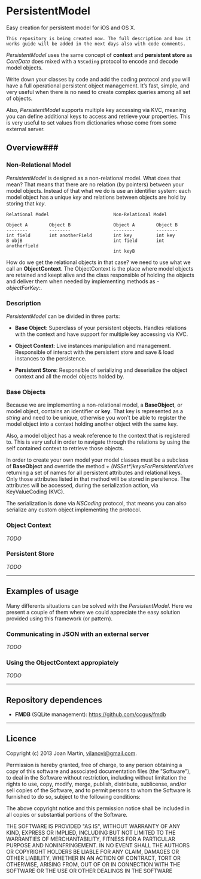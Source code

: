PersistentModel
===============

Easy creation for persistent model for iOS and OS X.
 
	This repository is being created now. The full description and how it works guide will be added in the next days also with code comments.

*PersistentModel* uses the same concept of **context** and **persistent store** as *CoreData* does mixed with a `NSCoding` protocol to encode and decode model objects. 

Write down your classes by code and add the coding protocol and you will have a full operational persistent object management. It’s fast, simple, and very useful when there is no need to create complex queries among all set of objects. 

Also, *PersistentModel* supports multiple key accessing via KVC, meaning you can define additional keys to access and retrieve your properties. This is very useful to set values from dictionaries whose come from some external server.

## Overview###

### Non-Relational Model ###

*PersistentModel* is designed as a non-relational model. What does that mean? That means that there are no relation (by pointers) between your model objects. Instead of that what we do is use an identifier system: each model object has a unique *key* and relations between objects are hold by storing that *key*.

	Relational Model						Non-Relational Model
	
	Object A		Object B				Object A		Object B
	--------		--------				--------		--------
	int field		int anotherField		int key			int key
	B objB									int field		int anotherfield
											int keyB

How do we get the relational objects in that case? we need to use what we call an **ObjectContext**. The ObjectContext is the place where model objects are retained and keept alive and the class responsible of holding the objects and deliver them when needed by implementing methods as *-objectForKey:*.


### Description ###

*PersistentModel* can be divided in three parts:

- **Base Object**: Superclass of your persistent objects. Handles relations with the context and have support for multiple key accessing via KVC.

- **Object Context**: Live instances manipulation and management. Responsible of interact with the persistent store and save & load instances to the persistence.

- **Persistent Store**: Responsible of serializing and deserialize the object context and all the model objects holded by.


### Base Objects ###

Because we are implementing a non-relational model, a **BaseObject**, or model object, contains an identifier or **key**. That key is represented as a *string* and need to be unique, otherwise you won't be able to register the model object into a context holding another object with the same key.

Also, a model object has a weak reference to the context that is registered to. This is very usful in order to navigate through the relations by using the self contained context to retrieve those objects.

In order to create your own model your model classes must be a subclass of **BaseObject** and override the method *+ (NSSet\*)keysForPersistentValues* returning a set of names for all persistent attributes and relational keys. Only those attributes listed in that method will be stored in persitence. The attributes will be accessed, during the serialization action, via KeyValueCoding (KVC). 

The serialization is done via *NSCoding* protocol, that means you can also serialize any custom object implementing the protocol.

### Object Context ##
*TODO*

### Persistent Store ###
*TODO*

---
## Examples of usage ##

Many differents situations can be solved with the *PersistentModel*. Here we present a couple of them where we could appreciate the easy solution provided using this framework (or pattern).

### Communicating in JSON with an external server ###
*TODO*

### Using the ObjectContext appropiately ###
*TODO*


---
## Repository dependences ##

- **FMDB** (SQLite management): <https://github.com/ccgus/fmdb>

---
## Licence ##

Copyright (c) 2013 Joan Martin, vilanovi@gmail.com.

Permission is hereby granted, free of charge, to any person obtaining a copy of this software and associated documentation files (the "Software"), to deal in the Software without restriction, including without limitation the rights to use, copy, modify, merge, publish, distribute, sublicense, and/or sell copies of the Software, and to permit persons to whom the Software is furnished to do so, subject to the following conditions:

The above copyright notice and this permission notice shall be included in all copies or substantial portions of the Software.

THE SOFTWARE IS PROVIDED "AS IS", WITHOUT WARRANTY OF ANY KIND, EXPRESS OR IMPLIED, INCLUDING BUT NOT LIMITED TO THE WARRANTIES OF MERCHANTABILITY, FITNESS FOR A PARTICULAR PURPOSE AND NONINFRINGEMENT. IN NO EVENT SHALL THE AUTHORS OR COPYRIGHT HOLDERS BE LIABLE FOR ANY CLAIM, DAMAGES OR OTHER LIABILITY, WHETHER IN AN ACTION OF CONTRACT, TORT OR OTHERWISE, ARISING FROM, OUT OF OR IN CONNECTION WITH THE SOFTWARE OR THE USE OR OTHER DEALINGS IN THE SOFTWARE
